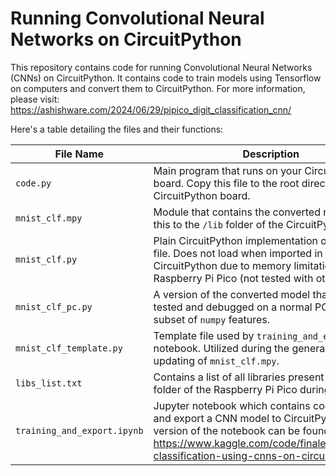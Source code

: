 # Running Convolutional Neural Networks on CircuitPython

This repository contains code for running Convolutional Neural Networks (CNNs) on CircuitPython.  It contains code to train models using Tensorflow on computers and convert them to CircuitPython.
For more information, please visit: https://ashishware.com/2024/06/29/pipico_digit_classification_cnn/

Here's a table detailing the files and their functions:

| **File Name**         | **Description**                                                                                                            |
|-----------------------|----------------------------------------------------------------------------------------------------------------------------|
| `code.py`             | Main program that runs on your CircuitPython board. Copy this file to the root directory of the CircuitPython board.        |
| `mnist_clf.mpy`       | Module that contains the converted model. Copy this to the `/lib` folder of the CircuitPython board.                        |
| `mnist_clf.py`        | Plain CircuitPython implementation of the above file. Does not load when imported in CircuitPython due to memory limitations on the Raspberry Pi Pico (not tested with other boards). |
| `mnist_clf_pc.py`     | A version of the converted model that can be tested and debugged on a normal PC. Uses a tiny subset of `numpy` features.     |
| `mnist_clf_template.py` | Template file used by `training_and_export.ipynb` notebook. Utilized during the generation or updating of `mnist_clf.mpy`.  |
| `libs_list.txt`       | Contains a list of all libraries present in the `/lib` folder of the Raspberry Pi Pico during testing.                       |
| `training_and_export.ipynb`    | Jupyter notebook which contains code to train and export a CNN model to CircuitPython. A live version of the notebook can be found here: https://www.kaggle.com/code/finalepoch/image-classification-using-cnns-on-circuitpython                       |

